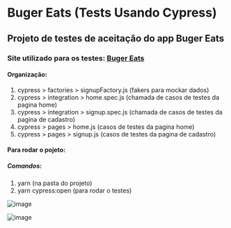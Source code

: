 # Buger Eats (Tests Usando Cypress)

## Projeto de testes de aceitação do app Buger Eats

### Site utilizado para os testes: [Buger Eats](https://buger-eats-qa.vercel.app/)

#### Organização:
1. cypress > factories > signupFactory.js (fakers para mockar dados)
2. cypress > integration > home.spec.js (chamada de casos de testes da pagina home)
3. cypress > integration > signup.spec.js (chamada de casos de testes da pagina de cadastro)
4. cypress > pages > home.js (casos de testes da pagina home)
5. cypress > pages > signup.js (casos de testes da pagina de cadastro)

#### Para rodar o pojeto:
##### Comandos:
1. yarn (na pasta do projeto)
2. yarn cypress:open (para rodar o testes)

![image](https://user-images.githubusercontent.com/71274564/160697053-63180612-a16b-4426-b72c-903cf4659e8c.png)

![image](https://user-images.githubusercontent.com/71274564/160697271-e615001f-1757-4c5e-8145-2ac2ff9998af.png)
